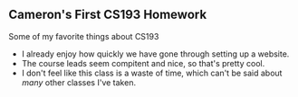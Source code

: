 ## Cameron's First CS193 Homework
Some of my favorite things about CS193
- I already enjoy how quickly we have gone through setting up a website.
- The course leads seem compitent and nice, so that's pretty cool.
- I don't feel like this class is a waste of time, which can't be said about _many_ other classes I've taken.
